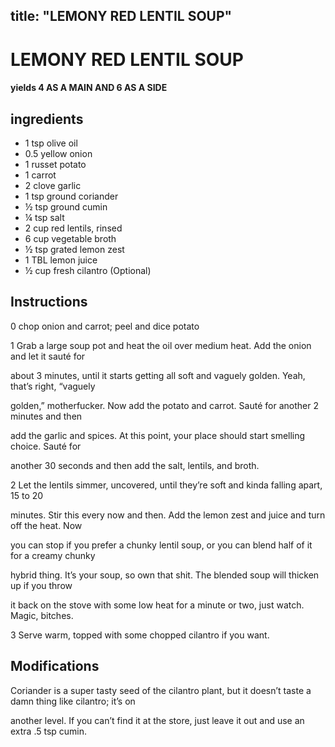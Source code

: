 
title: "LEMONY RED LENTIL SOUP"
---

# LEMONY RED LENTIL SOUP

#### yields  4 AS A MAIN AND 6 AS A SIDE

## ingredients
* 1 tsp olive oil
* 0.5 yellow onion
* 1 russet potato
* 1 carrot
* 2 clove garlic
* 1 tsp ground coriander
* ½ tsp ground cumin
* ¼ tsp salt
* 2 cup red lentils, rinsed
* 6 cup vegetable broth
* ½ tsp grated lemon zest
* 1 TBL lemon juice
* ½ cup fresh cilantro (Optional)



## Instructions
0 chop onion and carrot; peel and dice potato

1 Grab a large soup pot and heat the oil over medium heat. Add the onion and let it sauté for

about 3 minutes, until it starts getting all soft and vaguely golden. Yeah, that’s right, “vaguely

golden,” motherfucker. Now add the potato and carrot. Sauté for another 2 minutes and then

add the garlic and spices. At this point, your place should start smelling choice. Sauté for

another 30 seconds and then add the salt, lentils, and broth.

2 Let the lentils simmer, uncovered, until they’re soft and kinda falling apart, 15 to 20

minutes. Stir this every now and then. Add the lemon zest and juice and turn off the heat. Now

you can stop if you prefer a chunky lentil soup, or you can blend half of it for a creamy chunky

hybrid thing. It’s your soup, so own that shit. The blended soup will thicken up if you throw

it back on the stove with some low heat for a minute or two, just watch. Magic, bitches.

3 Serve warm, topped with some chopped cilantro if you want.



## Modifications
Coriander is a super tasty seed of the cilantro plant, but it doesn’t taste a damn thing like cilantro; it’s on

another level. If you can’t find it at the store, just leave it out and use an extra .5 tsp cumin.




